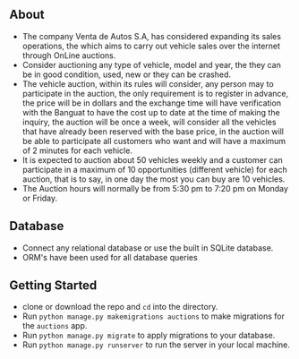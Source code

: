## About
+ The company Venta de Autos S.A, has considered expanding its sales operations, the which aims to carry out vehicle sales over the internet through OnLine auctions. 
+ Consider auctioning any type of vehicle, model and year, the
they can be in good condition, used, new or they can be crashed.
+ The vehicle auction, within its rules will consider, any person may
to participate in the auction, the only requirement is to register in advance, the price will be in dollars and the exchange time will have verification with the Banguat to have the cost up to date at the time of making the inquiry, the auction will be once a week, will consider all the vehicles that have already been reserved with the base price, in the auction will be able to participate all customers who want and will have a maximum of 2 minutes for each vehicle. 
+ It is expected to auction about 50 vehicles weekly and a customer can participate in a maximum of 10 opportunities (different vehicle) for each auction, that is to say, in one day the most you can buy are 10 vehicles. 
+ The Auction hours will normally be from 5:30 pm to 7:20 pm on Monday
or Friday.

## Database
+ Connect any relational database or use the built in SQLite database.
+ ORM's have been used for all database queries

## Getting Started
+ clone or download the repo and ```cd``` into the directory.
+ Run ```python manage.py makemigrations auctions``` to make migrations for the ```auctions``` app.
+ Run ```python manage.py migrate``` to apply migrations to your database.
+ Run ```python manage.py runserver``` to run the server in your local machine.
